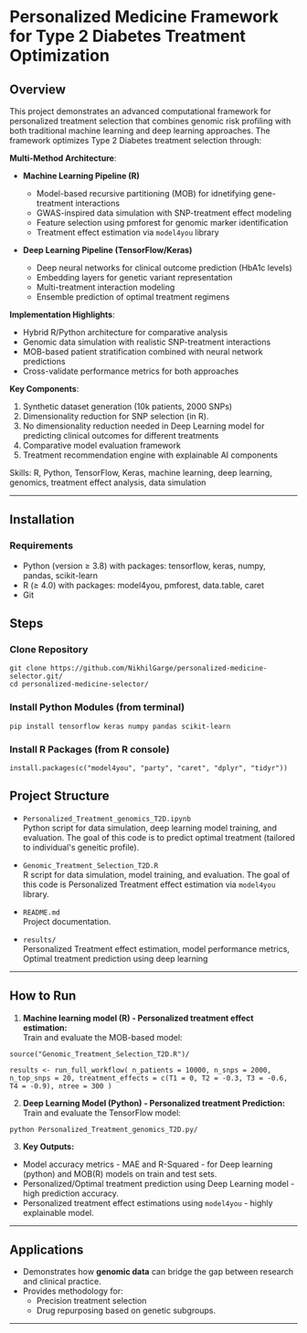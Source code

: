 # Personalized Medicine Framework for Type 2 Diabetes Treatment Optimization

## Overview

This project demonstrates an advanced computational framework for personalized treatment selection that combines genomic risk profiling with both traditional machine learning and deep learning approaches. The framework optimizes Type 2 Diabetes treatment selection through:

**Multi-Method Architecture**:
- **Machine Learning Pipeline (R)**
  - Model-based recursive partitioning (MOB) for idnetifying gene-treatment interactions
  - GWAS-inspired data simulation with SNP-treatment effect modeling
  - Feature selection using pmforest for genomic marker identification
  - Treatment effect estimation via `model4you` library

- **Deep Learning Pipeline (TensorFlow/Keras)**
  - Deep neural networks for clinical outcome prediction (HbA1c levels)
  - Embedding layers for genetic variant representation
  - Multi-treatment interaction modeling
  - Ensemble prediction of optimal treatment regimens

**Implementation Highlights**:
- Hybrid R/Python architecture for comparative analysis
- Genomic data simulation with realistic SNP-treatment interactions
- MOB-based patient stratification combined with neural network predictions
- Cross-validate performance metrics for both approaches

**Key Components**:
1. Synthetic dataset generation (10k patients, 2000 SNPs)
2. Dimensionality reduction for SNP selection (in R).
3. No dimensionality reduction needed in Deep Learning model for predicting clinical outcomes for different treatments
4. Comparative model evaluation framework
5. Treatment recommendation engine with explainable AI components

Skills: R, Python, TensorFlow, Keras, machine learning, deep learning, genomics, treatment effect analysis, data simulation

---

## Installation  

### Requirements  
- Python (version ≥ 3.8) with packages: tensorflow, keras, numpy, pandas, scikit-learn
- R (≥ 4.0) with packages: model4you, pmforest, data.table, caret
- Git

## Steps

### Clone Repository  
`git clone https://github.com/NikhilGarge/personalized-medicine-selector.git/`  
`cd personalized-medicine-selector/`

### Install Python Modules (from terminal)
`pip install tensorflow keras numpy pandas scikit-learn`

### Install R Packages (from R console)  
`install.packages(c("model4you", "party", "caret", "dplyr", "tidyr"))`

## Project Structure

- `Personalized_Treatment_genomics_T2D.ipynb`  
  Python script for data simulation, deep learning model training, and evaluation. The goal of this code is to predict optimal treatment (tailored to individual's geneitic profile).
  
- `Genomic_Treatment_Selection_T2D.R`  
  R script for data simulation, model training, and evaluation. The goal of this code is Personalized Treatment effect estimation via `model4you` library.

- `README.md`  
  Project documentation.

- `results/`  
  Personalized Treatment effect estimation, model performance metrics, Optimal treatment prediction using deep learning

---

## How to Run

1. **Machine learning model (R) - Personalized treatment effect estimation:**  
  Train and evaluate the MOB-based model:
  
  `source("Genomic_Treatment_Selection_T2D.R")/`
  
  `results <- run_full_workflow(
  n_patients = 10000,
  n_snps = 2000,
  n_top_snps = 20,
  treatment_effects = c(T1 = 0, T2 = -0.3, T3 = -0.6, T4 = -0.9),
  ntree = 300
  )`

2. **Deep Learning Model (Python) - Personalized treatment Prediction:**  
  Train and evaluate the TensorFlow model:
  
  `python Personalized_Treatment_genomics_T2D.py/`

3. **Key Outputs:**
- Model accuracy metrics - MAE and R-Squared - for Deep learning (python) and MOB(R) models on train and test sets. 
- Personalized/Optimal treatment prediction using Deep Learning model - high prediction accuracy.
- Personalized treatment effect estimations using `model4you` - highly explainable model.

---

## Applications  
- Demonstrates how **genomic data** can bridge the gap between research and clinical practice.  
- Provides methodology for:  
  - Precision treatment selection 
  - Drug repurposing based on genetic subgroups.

---

